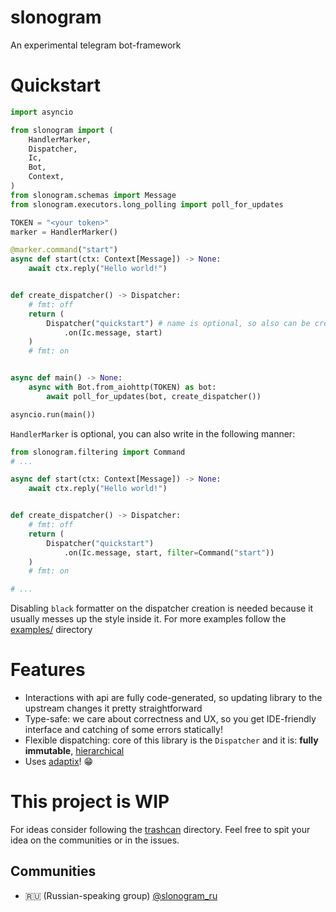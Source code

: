 # slonogram

An experimental telegram bot-framework

# Quickstart

```py
import asyncio

from slonogram import (
    HandlerMarker,
    Dispatcher,
    Ic,
    Bot,
    Context,
)
from slonogram.schemas import Message
from slonogram.executors.long_polling import poll_for_updates

TOKEN = "<your token>"
marker = HandlerMarker()

@marker.command("start")
async def start(ctx: Context[Message]) -> None:
    await ctx.reply("Hello world!")


def create_dispatcher() -> Dispatcher:
    # fmt: off
    return (
        Dispatcher("quickstart") # name is optional, so also can be created as `Dispatcher()`
            .on(Ic.message, start)
    )
    # fmt: on


async def main() -> None:
    async with Bot.from_aiohttp(TOKEN) as bot:
        await poll_for_updates(bot, create_dispatcher())

asyncio.run(main())
```

`HandlerMarker` is optional, you can also write in the following manner:

```py
from slonogram.filtering import Command
# ...

async def start(ctx: Context[Message]) -> None:
    await ctx.reply("Hello world!")


def create_dispatcher() -> Dispatcher:
    # fmt: off
    return (
        Dispatcher("quickstart")
            .on(Ic.message, start, filter=Command("start"))
    )
    # fmt: on

# ...
```

Disabling `black` formatter on the dispatcher creation is needed because it usually messes up the style inside it. For more examples follow the [examples/](examples/) directory

# Features

- Interactions with api are fully code-generated, so updating library to the upstream changes it pretty straightforward
- Type-safe: we care about correctness and UX, so you get IDE-friendly interface and catching of some errors statically!
- Flexible dispatching: core of this library is the `Dispatcher` and it is: **fully immutable**, [hierarchical](examples/004_hierarchical_filters.py)
- Uses [adaptix](https://github.com/reagento/adaptix)! 😁

# This project is WIP

For ideas consider following the [trashcan](./tashcan/) directory. Feel free to spit your idea on the communities or in the issues.

## Communities

- 🇷🇺 (Russian-speaking group) [@slonogram_ru](https://t.me/slonogram_ru)


